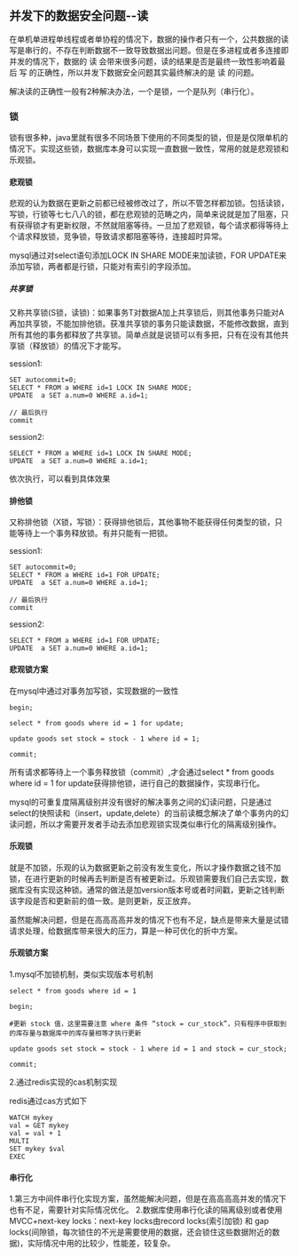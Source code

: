 ## 并发下的数据安全问题--读

在单机单进程单线程或者单协程的情况下，数据的操作者只有一个，公共数据的读写是串行的，不存在判断数据不一致导致数据出问题。但是在多进程或者多连接即并发的情况下，数据的 读 会带来很多问题，读的结果是否是最终一致性影响着最后 写 的正确性，所以并发下数据安全问题其实最终解决的是 读 的问题。

解决读的正确性一般有2种解决办法，一个是锁，一个是队列（串行化）。


### 锁

锁有很多种，java里就有很多不同场景下使用的不同类型的锁，但是是仅限单机的情况下。实现这些锁，数据库本身可以实现一直数据一致性，常用的就是悲观锁和乐观锁。

#### 悲观锁

悲观的认为数据在更新之前都已经被修改过了，所以不管怎样都加锁。包括读锁，写锁，行锁等七七八八的锁，都在悲观锁的范畴之内，简单来说就是加了阻塞，只有获得锁才有更新权限，不然就阻塞等待。一旦加了悲观锁，每个请求都得等待上个请求释放锁，竞争锁，导致请求都阻塞等待，连接超时异常。

mysql通过对select语句添加LOCK IN SHARE MODE来加读锁，FOR UPDATE来添加写锁，两者都是行锁，只能对有索引的字段添加。

##### 共享锁

又称共享锁(S锁，读锁)：如果事务T对数据A加上共享锁后，则其他事务只能对A再加共享锁，不能加排他锁。获准共享锁的事务只能读数据，不能修改数据，直到所有其他的事务都释放了共享锁。简单点就是说锁可以有多把，只有在没有其他共享锁（释放锁）的情况下才能写。

session1:
```
SET autocommit=0;
SELECT * FROM a WHERE id=1 LOCK IN SHARE MODE;
UPDATE  a SET a.num=0 WHERE a.id=1;

// 最后执行
commit
```

session2:
```
SELECT * FROM a WHERE id=1 LOCK IN SHARE MODE;
UPDATE  a SET a.num=0 WHERE a.id=1;
```

依次执行，可以看到具体效果

#### 排他锁

又称排他锁（X锁，写锁）：获得排他锁后，其他事物不能获得任何类型的锁，只能等待上一个事务释放锁。有并只能有一把锁。

session1:
```
SET autocommit=0;
SELECT * FROM a WHERE id=1 FOR UPDATE;
UPDATE  a SET a.num=0 WHERE a.id=1;

// 最后执行
commit
```

session2:
```
SELECT * FROM a WHERE id=1 FOR UPDATE;
UPDATE  a SET a.num=0 WHERE a.id=1;
```

#### 悲观锁方案
在mysql中通过对事务加写锁，实现数据的一致性

```
begin;

select * from goods where id = 1 for update;

update goods set stock = stock - 1 where id = 1;

commit;
```

所有请求都等待上一个事务释放锁（commit）,才会通过select * from goods where id = 1 for update获得排他锁，进行自己的数据操作，实现串行化。

mysql的可重复度隔离级别并没有很好的解决事务之间的幻读问题，只是通过select的快照读和（insert，update,delete）的当前读概念解决了单个事务内的幻读问题，所以才需要开发者手动去添加悲观锁实现类似串行化的隔离级别操作。

#### 乐观锁
就是不加锁，乐观的认为数据更新之前没有发生变化，所以才操作数据之钱不加锁，在进行更新的时候再去判断是否有被更新过。乐观锁需要我们自己去实现，数据库没有实现这种锁。通常的做法是加version版本号或者时间戳，更新之钱判断该字段是否和更新前的值一致。是则更新，反正放弃。

虽然能解决问题，但是在高高高高并发的情况下也有不足，缺点是带来大量是试错请求处理，给数据库带来很大的压力，算是一种可优化的折中方案。

#### 乐观锁方案

1.mysql不加锁机制，类似实现版本号机制
```
select * from goods where id = 1

begin;

#更新 stock 值，这里需要注意 where 条件 “stock = cur_stock”，只有程序中获取到的库存量与数据库中的库存量相等才执行更新

update goods set stock = stock - 1 where id = 1 and stock = cur_stock;

commit;
```


2.通过redis实现的cas机制实现

redis通过cas方式如下
```
WATCH mykey
val = GET mykey
val = val + 1
MULTI
SET mykey $val
EXEC
```

#### 串行化

1.第三方中间件串行化实现方案，虽然能解决问题，但是在高高高高并发的情况下也有不足，需要针对实际情况优化。
2.数据库使用串行化读的隔离级别或者使用MVCC+next-key locks：next-key locks由record locks(索引加锁) 和 gap locks(间隙锁，每次锁住的不光是需要使用的数据，还会锁住这些数据附近的数据)，实际情况中用的比较少，性能差，较复杂。



